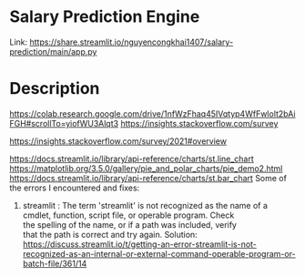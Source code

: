 # Salary Prediction Engine
Link: https://share.streamlit.io/nguyencongkhai1407/salary-prediction/main/app.py


# Description
https://colab.research.google.com/drive/1nfWzFhaq45IVqtyp4WfFwlolt2bAiFGH#scrollTo=yiofWU3Alqt3
https://insights.stackoverflow.com/survey

https://insights.stackoverflow.com/survey/2021#overview

https://docs.streamlit.io/library/api-reference/charts/st.line_chart
https://matplotlib.org/3.5.0/gallery/pie_and_polar_charts/pie_demo2.html
https://docs.streamlit.io/library/api-reference/charts/st.bar_chart
Some of the errors I encountered and fixes:
1. streamlit : The term 'streamlit' is not recognized as the name 
of a cmdlet, function, script file, or operable program. Check   
the spelling of the name, or if a path was included, verify      
that the path is correct and try again.
Solution: https://discuss.streamlit.io/t/getting-an-error-streamlit-is-not-recognized-as-an-internal-or-external-command-operable-program-or-batch-file/361/14

